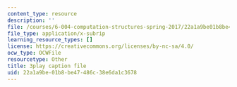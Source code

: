 ```yaml
---
content_type: resource
description: ''
file: /courses/6-004-computation-structures-spring-2017/22a1a9be01b8be47486c38e6da1c3678_qyBuzeUYs2M.srt
file_type: application/x-subrip
learning_resource_types: []
license: https://creativecommons.org/licenses/by-nc-sa/4.0/
ocw_type: OCWFile
resourcetype: Other
title: 3play caption file
uid: 22a1a9be-01b8-be47-486c-38e6da1c3678
---
```

